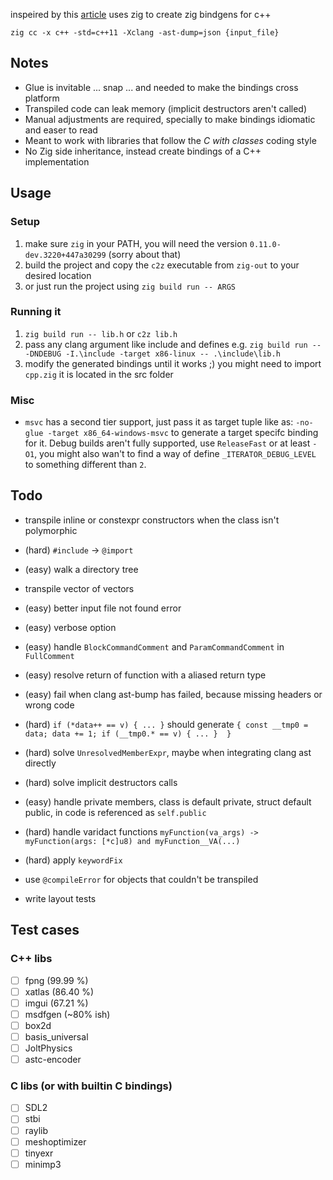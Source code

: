 inspeired by this [article](https://floooh.github.io/2020/08/23/sokol-bindgen.html) uses zig to create zig bindgens for c++

`zig cc -x c++ -std=c++11 -Xclang -ast-dump=json {input_file}`


## Notes

- Glue is invitable ... snap ... and needed to make the bindings cross platform
- Transpiled code can leak memory (implicit destructors aren't called)
- Manual adjustments are required, specially to make bindings idiomatic and easer to read
- Meant to work with libraries that follow the *C with classes* coding style
- No Zig side inheritance, instead create bindings of a C++ implementation

## Usage

### Setup

1. make sure `zig` in your PATH, you will need the version `0.11.0-dev.3220+447a30299` (sorry about that)
2. build the project and copy the `c2z` executable from `zig-out` to your desired location
3. or just run the project using `zig build run -- ARGS`

### Running it

1. `zig build run -- lib.h` or `c2z lib.h`
2. pass any clang argument like include and defines e.g. `zig build run -- -DNDEBUG -I.\include -target x86-linux -- .\include\lib.h`
4. modify the generated bindings until it works ;) you might need to import `cpp.zig` it is located in the src folder

### Misc

- `msvc` has a second tier support, just pass it as target tuple like as: `-no-glue -target x86_64-windows-msvc` to generate a target specifc binding for it. Debug builds aren't fully supported, use `ReleaseFast` or at least `-O1`, you might also wan't to find a way of define `_ITERATOR_DEBUG_LEVEL` to something different than `2`.

## Todo

- transpile inline or constexpr constructors when the class isn't polymorphic
- (hard) `#include` -> `@import`
- (easy) walk a directory tree

- transpile vector of vectors
- (easy) better input file not found error
- (easy) verbose option
- (easy) handle `BlockCommandComment` and `ParamCommandComment` in `FullComment`
- (easy) resolve return of function with a aliased return type
- (easy) fail when clang ast-bump has failed, because missing headers or wrong code
- (hard) `if (*data++ == v) { ... }` should generate `{ const __tmp0 = data; data += 1; if (__tmp0.* == v) { ... }  }`
- (hard) solve `UnresolvedMemberExpr`, maybe when integrating clang ast directly
- (hard) solve implicit destructors calls
- (easy) handle private members, class is default private, struct default public, in code is referenced as `self.public`
- (hard) handle varidact functions `myFunction(va_args) -> myFunction(args: [*c]u8) and myFunction__VA(...)`
- (hard) apply `keywordFix`
- use `@compileError` for objects that couldn't be transpiled
- write layout tests

## Test cases

### C++ libs

- [ ] fpng (99.99 %)
- [ ] xatlas (86.40 %)
- [ ] imgui (67.21 %)
- [ ] msdfgen (~80% ish)
- [ ] box2d
- [ ] basis_universal
- [ ] JoltPhysics
- [ ] astc-encoder

### C libs (or with builtin C bindings)

- [ ] SDL2
- [ ] stbi
- [ ] raylib
- [ ] meshoptimizer
- [ ] tinyexr
- [ ] minimp3
